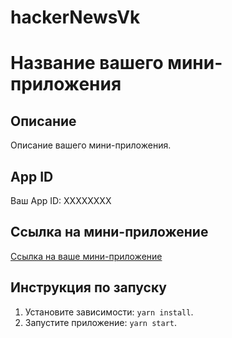 # hackerNewsVk

# Название вашего мини-приложения

## Описание

Описание вашего мини-приложения.

## App ID

Ваш App ID: XXXXXXXX

## Ссылка на мини-приложение

[Ссылка на ваше мини-приложение](https://vk.com/appXXXXXXXX)

## Инструкция по запуску

1. Установите зависимости: `yarn install`.
2. Запустите приложение: `yarn start`.
